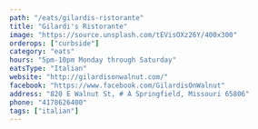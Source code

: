 ```yaml
---
path: "/eats/gilardis-ristorante"
title: "Gilardi's Ristorante"
image: "https://source.unsplash.com/tEVisOXz26Y/400x300"
orderops: ["curbside"]
category: "eats"
hours: "5pm-10pm Monday through Saturday"
eatsType: "Italian"
website: "http://gilardisonwalnut.com/"
facebook: "https://www.facebook.com/GilardisOnWalnut"
address: "820 E Walnut St, # A Springfield, Missouri 65806"
phone: "4178626400"
tags: ["italian"]
---
```

